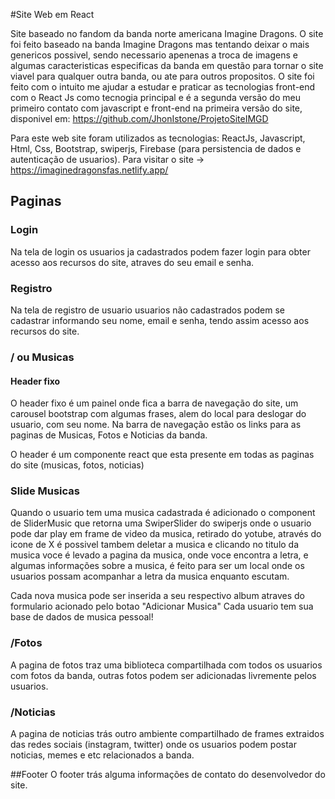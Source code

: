 #Site Web em React

Site baseado no fandom da banda norte americana Imagine Dragons.
O site foi feito baseado na banda Imagine Dragons mas tentando deixar o mais genericos possivel, sendo necessario apenenas a troca de imagens e algumas caracteristicas especificas da banda em questão para tornar o site viavel para qualquer outra banda, ou ate para outros propositos.
O site foi feito com o intuito me ajudar a estudar e praticar as tecnologias front-end com o React Js como tecnogia principal e é a segunda versão do meu primeiro contato com javascript e front-end na primeira versão do site, disponivel em: https://github.com/JhonIstone/ProjetoSiteIMGD

Para este web site foram utilizados as tecnologias: ReactJs, Javascript, Html, Css, Bootstrap, swiperjs, Firebase (para persistencia de dados e autenticação de usuarios).
Para visitar o site -> https://imaginedragonsfas.netlify.app/

## Paginas

### Login

Na tela de login os usuarios ja cadastrados podem fazer login para obter acesso aos recursos do site, atraves do seu email e senha.

### Registro

Na tela de registro de usuario usuarios não cadastrados podem se cadastrar informando seu nome, email e senha, tendo assim acesso aos recursos do site.

### / ou Musicas

#### Header fixo
O header fixo é um painel onde fica a barra de navegação do site, um carousel bootstrap com algumas frases, alem do local para deslogar do usuario, com seu nome.
Na barra de navegação estão os links para as paginas de Musicas, Fotos e Noticias da banda.

O header é um componente react que esta presente em todas as paginas do site (musicas, fotos, noticias)

### Slide Musicas
Quando o usuario tem uma musica cadastrada é adicionado o component de SliderMusic que retorna uma SwiperSlider do swiperjs onde o usuario pode dar play em frame de video da musica, retirado do yotube, através do icone de X é possivel tambem deletar a musica e clicando no titulo da musica voce é levado a pagina da musica, onde voce encontra a letra, e algumas informações sobre a musica, é feito para ser um local onde os usuarios possam acompanhar a letra da musica enquanto escutam.

Cada nova musica pode ser inserida a seu respectivo album atraves do formulario acionado pelo botao "Adicionar Musica"
Cada usuario tem sua base de dados de musica pessoal!

### /Fotos

A pagina de fotos traz uma biblioteca compartilhada com todos os usuarios com fotos da banda, outras fotos podem ser adicionadas livremente pelos usuarios.

### /Noticias

A pagina de noticias trás outro ambiente compartilhado de frames extraidos das redes sociais (instagram, twitter) onde os usuarios podem postar noticias, memes e etc relacionados a banda.

##Footer
O footer trás alguma informações de contato do desenvolvedor do site.
